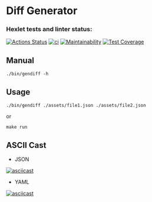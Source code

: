 # Diff Generator

### Hexlet tests and linter status:
[![Actions Status](https://github.com/Segodnya/php-project-48/actions/workflows/hexlet-check.yml/badge.svg)](https://github.com/Segodnya/php-project-48/actions) [![ci](https://github.com/Segodnya/php-project-48/actions/workflows/ci.yml/badge.svg)](https://github.com/Segodnya/php-project-48/actions/workflows/ci.yml) [![Maintainability](https://api.codeclimate.com/v1/badges/e1cc75fd5034915e0723/maintainability)](https://codeclimate.com/github/Segodnya/php-project-48/maintainability) [![Test Coverage](https://api.codeclimate.com/v1/badges/e1cc75fd5034915e0723/test_coverage)](https://codeclimate.com/github/Segodnya/php-project-48/test_coverage)

## Manual

```
./bin/gendiff -h
```

## Usage

```
./bin/gendiff ./assets/file1.json ./assets/file2.json
```
or
```
make run
```

## ASCII Cast

- JSON

[![asciicast](https://asciinema.org/a/675093.svg)](https://asciinema.org/a/675093)

- YAML

[![asciicast](https://asciinema.org/a/675184.svg)](https://asciinema.org/a/675184)

